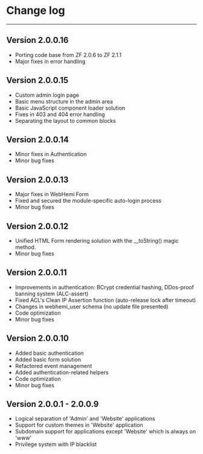 Change log
==========

----------------
Version 2.0.0.16
----------------
- Porting code base from ZF 2.0.6 to ZF 2.1.1
- Major fixes in error handling

Version 2.0.0.15
----------------
- Custom admin login page
- Basic menu structure in the admin area
- Basic JavaScript component loader solution
- Fixes in 403 and 404 error handling
- Separating the layout to common blocks

Version 2.0.0.14
----------------
- Minor fixes in Authentication
- Minor bug fixes

Version 2.0.0.13
----------------
- Major fixes in WebHemi Form
- Fixed and secured the module-specific auto-login process
- Minor bug fixes

Version 2.0.0.12
----------------
- Unified HTML Form rendering solution with the __toString() magic method.
- Minor bug fixes

Version 2.0.0.11
----------------
- Improvements in authentication: BCrypt credential hashing, DDos-proof banning system (ALC-assert)
- Fixed ACL's Clean IP Assertion function (auto-release lock after timeout)
- Changes in webhemi_user schema (no update file presented)
- Code optimization
- Minor bug fixes

Version 2.0.0.10
----------------
- Added basic authentication
- Added basic form solution
- Refactored event management
- Added authentication-related helpers
- Code optimization
- Minor bug fixes

Version 2.0.0.1 - 2.0.0.9
--------------------------
- Logical separation of 'Admin' and 'Website' applications
- Support for custom themes in 'Website' application
- Subdomain support for applications except 'Website' which is always on 'www'
- Privilege system with IP blacklist